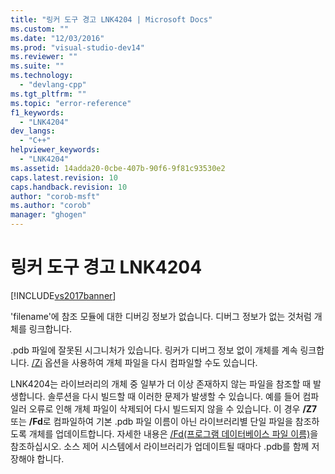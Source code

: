 ```yaml
---
title: "링커 도구 경고 LNK4204 | Microsoft Docs"
ms.custom: ""
ms.date: "12/03/2016"
ms.prod: "visual-studio-dev14"
ms.reviewer: ""
ms.suite: ""
ms.technology: 
  - "devlang-cpp"
ms.tgt_pltfrm: ""
ms.topic: "error-reference"
f1_keywords: 
  - "LNK4204"
dev_langs: 
  - "C++"
helpviewer_keywords: 
  - "LNK4204"
ms.assetid: 14adda20-0cbe-407b-90f6-9f81c93530e2
caps.latest.revision: 10
caps.handback.revision: 10
author: "corob-msft"
ms.author: "corob"
manager: "ghogen"
---
```

# 링커 도구 경고 LNK4204
[!INCLUDE[vs2017banner](../../assembler/inline/includes/vs2017banner.md)]

'filename'에 참조 모듈에 대한 디버깅 정보가 없습니다. 디버그 정보가 없는 것처럼 개체를 링크합니다.  
  
 .pdb 파일에 잘못된 시그니처가 있습니다.  링커가 디버그 정보 없이 개체를 계속 링크합니다.  [\/Zi](../../build/reference/z7-zi-zi-debug-information-format.md) 옵션을 사용하여 개체 파일을 다시 컴파일할 수도 있습니다.  
  
 LNK4204는 라이브러리의 개체 중 일부가 더 이상 존재하지 않는 파일을 참조할 때 발생합니다.  솔루션을 다시 빌드할 때 이러한 문제가 발생할 수 있습니다. 예를 들어 컴파일러 오류로 인해 개체 파일이 삭제되어 다시 빌드되지 않을 수 있습니다.  이 경우 **\/Z7** 또는 **\/Fd**로 컴파일하여 기본 .pdb 파일 이름이 아닌 라이브러리별 단일 파일을 참조하도록 개체를 업데이트합니다.  자세한 내용은 [\/Fd\(프로그램 데이터베이스 파일 이름\)](../../build/reference/fd-program-database-file-name.md)을 참조하십시오.  소스 제어 시스템에서 라이브러리가 업데이트될 때마다 .pdb를 함께 저장해야 합니다.